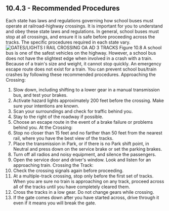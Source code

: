 ## 10.4.3 - Recommended Procedures
Each state has laws and regulations governing how school buses must operate at railroad-highway crossings. It is important for you to understand and obey these state laws and regulations. In general, school buses must stop at all crossings, and ensure it is safe before proceeding across the tracks. The specific procedures required in each state vary.
![GATES/LIGHTS I RAIL CROSSING OA AD 3 TRACKS Figure 10.8]()
A school bus is one of the safest vehicles on the highway. However, a school bus does not have the slightest edge when involved in a crash with a train. Because of a train's size and weight, it cannot stop quickly. An emergency escape route does not exist for a train. You can prevent school bus/train crashes by following these recommended procedures.
Approaching the Crossing:
1. Slow down, including shifting to a lower gear in a manual transmission bus, and test your brakes.
2. Activate hazard lights approximately 200 feet before the crossing. Make sure your intentions are known.
3. Scan your surroundings and check for traffic behind you.
4. Stay to the right of the roadway if possible.
5. Choose an escape route in the event of a brake failure or problems behind you.
At the Crossing:
1. Stop no closer than 15 feet and no farther than 50 feet from the nearest rail, where you have the best view of the tracks.
2. Place the transmission in Park, or if there is no Park shift point, in Neutral and press down on the service brake or set the parking brakes.
3. Turn off all radios and noisy equipment, and silence the passengers.
4. Open the service door and driver's window. Look and listen for an approaching train. Crossing the Track:
1. Check the crossing signals again before proceeding.
2. At a multiple-track crossing, stop only before the first set of tracks. When you are sure no train is approaching on any track, proceed across all of the tracks until you have completely cleared them.
3. Cross the tracks in a low gear. Do not change gears while crossing.
4. If the gate comes down after you have started across, drive through it even if it means you will break the gate.